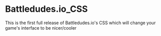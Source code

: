 # Battledudes.io_CSS
This is the first full release of Battledudes.io's CSS which will change your game's interface to be nicer/cooler

